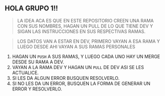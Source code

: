 ## HOLA GRUPO 1!! 
> LA IDEA ACA ES QUE EN ESTE REPOSITORIO CREEN UNA RAMA CON SUS NOMBRES, HAGAN UN PULL DE LO QUE TIENE DEV Y SIGAN LAS INSTRUCCIONES EN SUS RESPECTIVAS RAMAS.

> LOS DATOS VAN A ESTAR EN DEV, PRIMERO VAYAN A ESA RAMA Y LUEGO DESDE AHI VAYAN A SUS RAMAS PERSONALES
1. HAGAN UN ```PUSH``` A SUS RAMAS, Y LUEGO CADA UNO HAY UN MERGE DESDE SU RAMA A DEV.
2. VAYAN A LA RAMA DEV Y HAGAN UN ```PULL``` DE DEV ASI SE LES ACTUALICE.
3. SI LES DA ALGUN ERROR BUSQUEN RESOLVERLO.
4. SI NO LES DA UN ERROR, BUSQUEN LA FORMA DE GENERAR UN ERROR Y RESOLVERLO.
